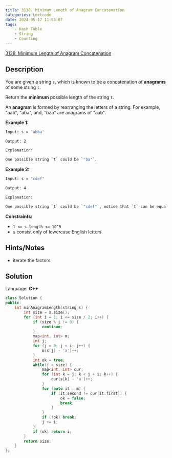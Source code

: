 ```yaml
---
title: 3138. Minimum Length of Anagram Concatenation
categories: Leetcode
date: 2024-05-17 11:53:07
tags:
    - Hash Table
    - String
    - Counting
---
```


[3138. Minimum Length of Anagram Concatenation](https://leetcode.com/problems/minimum-length-of-anagram-concatenation/description/)

## Description

You are given a string `s`, which is known to be a concatenation of **anagrams**  of some string `t`.

Return the **minimum**  possible length of the string `t`.

An **anagram**  is formed by rearranging the letters of a string. For example, "aab", "aba", and, "baa" are anagrams of "aab".

**Example 1:**

```bash
Input: s = "abba"

Output: 2

Explanation:

One possible string `t` could be `"ba"`.
```

**Example 2:**

```bash
Input: s = "cdef"

Output: 4

Explanation:

One possible string `t` could be `"cdef"`, notice that `t` can be equal to `s`.
```

**Constraints:**

- `1 <= s.length <= 10^5`
- `s` consist only of lowercase English letters.

## Hints/Notes

- iterate the factors

## Solution

Language: **C++**

```C++
class Solution {
public:
    int minAnagramLength(string s) {
        int size = s.size();
        for (int i = 1; i <= size / 2; i++) {
            if (size % i != 0) {
                continue;
            }
            map<int, int> m;
            int j;
            for (j = 0; j < i; j++) {
                m[s[j] - 'a']++;
            }
            int ok = true;
            while(j < size) {
                map<int, int> cur;
                for (int k = j; k < j + i; k++) {
                    cur[s[k] - 'a']++;
                }
                for (auto it : m) {
                    if (it.second != cur[it.first]) {
                        ok = false;
                        break;
                    }
                }
                if (!ok) break;
                j += i;
            }
            if (ok) return i;
        }
        return size;
    }
};
```
